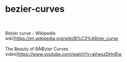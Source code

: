 # bezier-curves<br><br>

Bézier curve - Wikipedia<br>wiki|https://en.wikipedia.org/wiki/B%C3%A9zier_curve<br><br>
The Beauty of BÃ©zier Curves<br>video|https://www.youtube.com/watch?v=aVwxzDHniEw<br><br>
